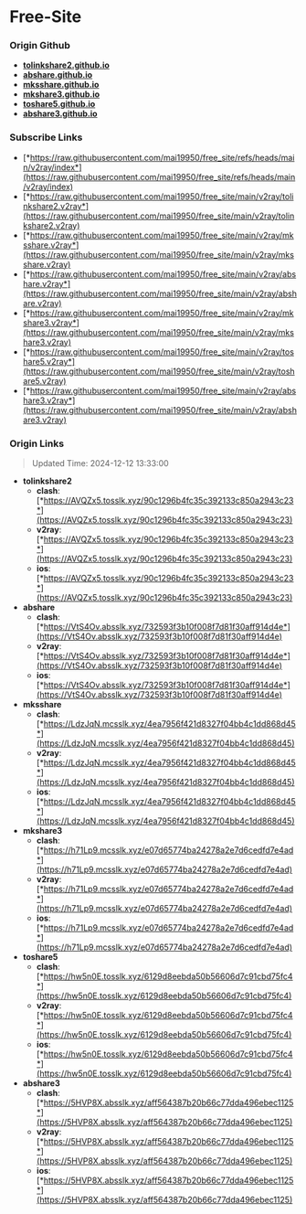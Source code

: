 # Free-Site

### Origin Github

- [**tolinkshare2.github.io**](https://github.com/tolinkshare2/tolinkshare2.github.io)
- [**abshare.github.io**](https://github.com/abshare/abshare.github.io)
- [**mksshare.github.io**](https://github.com/mksshare/mksshare.github.io)
- [**mkshare3.github.io**](https://github.com/mkshare3/mkshare3.github.io)
- [**toshare5.github.io**](https://github.com/toshare5/toshare5.github.io)
- [**abshare3.github.io**](https://github.com/abshare3/abshare3.github.io)

### Subscribe Links

- [*https://raw.githubusercontent.com/mai19950/free_site/refs/heads/main/v2ray/index*](https://raw.githubusercontent.com/mai19950/free_site/refs/heads/main/v2ray/index)
- [*https://raw.githubusercontent.com/mai19950/free_site/main/v2ray/tolinkshare2.v2ray*](https://raw.githubusercontent.com/mai19950/free_site/main/v2ray/tolinkshare2.v2ray)
- [*https://raw.githubusercontent.com/mai19950/free_site/main/v2ray/mksshare.v2ray*](https://raw.githubusercontent.com/mai19950/free_site/main/v2ray/mksshare.v2ray)
- [*https://raw.githubusercontent.com/mai19950/free_site/main/v2ray/abshare.v2ray*](https://raw.githubusercontent.com/mai19950/free_site/main/v2ray/abshare.v2ray)
- [*https://raw.githubusercontent.com/mai19950/free_site/main/v2ray/mkshare3.v2ray*](https://raw.githubusercontent.com/mai19950/free_site/main/v2ray/mkshare3.v2ray)
- [*https://raw.githubusercontent.com/mai19950/free_site/main/v2ray/toshare5.v2ray*](https://raw.githubusercontent.com/mai19950/free_site/main/v2ray/toshare5.v2ray)
- [*https://raw.githubusercontent.com/mai19950/free_site/main/v2ray/abshare3.v2ray*](https://raw.githubusercontent.com/mai19950/free_site/main/v2ray/abshare3.v2ray)

### Origin Links

> Updated Time: 2024-12-12 13:33:00

- **tolinkshare2**
  - **clash**: [*https://AVQZx5.tosslk.xyz/90c1296b4fc35c392133c850a2943c23*](https://AVQZx5.tosslk.xyz/90c1296b4fc35c392133c850a2943c23)
  - **v2ray**: [*https://AVQZx5.tosslk.xyz/90c1296b4fc35c392133c850a2943c23*](https://AVQZx5.tosslk.xyz/90c1296b4fc35c392133c850a2943c23)
  - **ios**: [*https://AVQZx5.tosslk.xyz/90c1296b4fc35c392133c850a2943c23*](https://AVQZx5.tosslk.xyz/90c1296b4fc35c392133c850a2943c23)
- **abshare**
  - **clash**: [*https://VtS4Ov.absslk.xyz/732593f3b10f008f7d81f30aff914d4e*](https://VtS4Ov.absslk.xyz/732593f3b10f008f7d81f30aff914d4e)
  - **v2ray**: [*https://VtS4Ov.absslk.xyz/732593f3b10f008f7d81f30aff914d4e*](https://VtS4Ov.absslk.xyz/732593f3b10f008f7d81f30aff914d4e)
  - **ios**: [*https://VtS4Ov.absslk.xyz/732593f3b10f008f7d81f30aff914d4e*](https://VtS4Ov.absslk.xyz/732593f3b10f008f7d81f30aff914d4e)
- **mksshare**
  - **clash**: [*https://LdzJqN.mcsslk.xyz/4ea7956f421d8327f04bb4c1dd868d45*](https://LdzJqN.mcsslk.xyz/4ea7956f421d8327f04bb4c1dd868d45)
  - **v2ray**: [*https://LdzJqN.mcsslk.xyz/4ea7956f421d8327f04bb4c1dd868d45*](https://LdzJqN.mcsslk.xyz/4ea7956f421d8327f04bb4c1dd868d45)
  - **ios**: [*https://LdzJqN.mcsslk.xyz/4ea7956f421d8327f04bb4c1dd868d45*](https://LdzJqN.mcsslk.xyz/4ea7956f421d8327f04bb4c1dd868d45)
- **mkshare3**
  - **clash**: [*https://h71Lp9.mcsslk.xyz/e07d65774ba24278a2e7d6cedfd7e4ad*](https://h71Lp9.mcsslk.xyz/e07d65774ba24278a2e7d6cedfd7e4ad)
  - **v2ray**: [*https://h71Lp9.mcsslk.xyz/e07d65774ba24278a2e7d6cedfd7e4ad*](https://h71Lp9.mcsslk.xyz/e07d65774ba24278a2e7d6cedfd7e4ad)
  - **ios**: [*https://h71Lp9.mcsslk.xyz/e07d65774ba24278a2e7d6cedfd7e4ad*](https://h71Lp9.mcsslk.xyz/e07d65774ba24278a2e7d6cedfd7e4ad)
- **toshare5**
  - **clash**: [*https://hw5n0E.tosslk.xyz/6129d8eebda50b56606d7c91cbd75fc4*](https://hw5n0E.tosslk.xyz/6129d8eebda50b56606d7c91cbd75fc4)
  - **v2ray**: [*https://hw5n0E.tosslk.xyz/6129d8eebda50b56606d7c91cbd75fc4*](https://hw5n0E.tosslk.xyz/6129d8eebda50b56606d7c91cbd75fc4)
  - **ios**: [*https://hw5n0E.tosslk.xyz/6129d8eebda50b56606d7c91cbd75fc4*](https://hw5n0E.tosslk.xyz/6129d8eebda50b56606d7c91cbd75fc4)
- **abshare3**
  - **clash**: [*https://5HVP8X.absslk.xyz/aff564387b20b66c77dda496ebec1125*](https://5HVP8X.absslk.xyz/aff564387b20b66c77dda496ebec1125)
  - **v2ray**: [*https://5HVP8X.absslk.xyz/aff564387b20b66c77dda496ebec1125*](https://5HVP8X.absslk.xyz/aff564387b20b66c77dda496ebec1125)
  - **ios**: [*https://5HVP8X.absslk.xyz/aff564387b20b66c77dda496ebec1125*](https://5HVP8X.absslk.xyz/aff564387b20b66c77dda496ebec1125)

